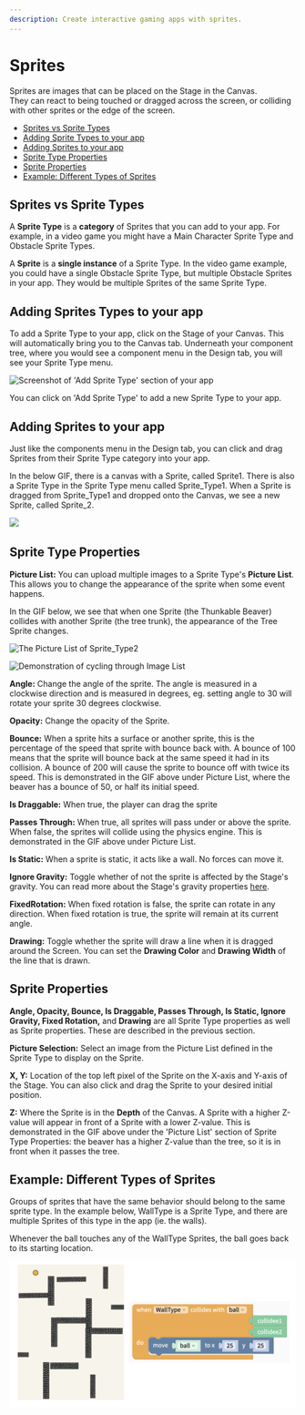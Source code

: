 ```yaml
---
description: Create interactive gaming apps with sprites.
---
```


# Sprites

Sprites are images that can be placed on the Stage in the Canvas.   
They can react to being touched or dragged across the screen, or colliding with other sprites or the edge of the screen.

* [Sprites vs Sprite Types](sprites.md#sprites-vs-sprite-types)
* [Adding Sprite Types to your app](sprites.md#adding-sprites-types-to-your-app)
* [Adding Sprites to your app](sprites.md#adding-sprites-to-your-app)
* [Sprite Type Properties](sprites.md#sprite-type-properties)
* [Sprite Properties](sprites.md#sprite-properties)
* [Example: Different Types of Sprites](sprites.md#example-different-types-of-sprites)

## Sprites vs Sprite Types

A **Sprite Type** is a **category** of Sprites that you can add to your app. For example, in a video game you might have a Main Character Sprite Type and Obstacle Sprite Types. 

A **Sprite** is a **single instance** of a Sprite Type. In the video game example, you could have a single Obstacle Sprite Type, but multiple Obstacle Sprites in your app. They would be multiple Sprites of the same Sprite Type.

## Adding Sprites Types to your app

To add a Sprite Type to your app, click on the Stage of your Canvas. This will automatically bring you to the Canvas tab. Underneath your component tree, where you would see a component menu in the Design tab, you will see your Sprite Type menu.

![Screenshot of &apos;Add Sprite Type&apos; section of your app](.gitbook/assets/spritetypescreenshot.png)

You can click on 'Add Sprite Type' to add a new Sprite Type to your app.

## Adding Sprites to your app

Just like the components menu in the Design tab, you can click and drag Sprites from their Sprite Type category into your app.

In the below GIF, there is a canvas with a Sprite, called Sprite1. There is also a Sprite Type in the Sprite Type menu called Sprite\_Type1. When a Sprite is dragged from Sprite\_Type1 and dropped onto the Canvas, we see a new Sprite, called Sprite\_2.

![](.gitbook/assets/newsprite.gif)

## Sprite Type Properties

**Picture List:** You can upload multiple images to a Sprite Type's **Picture List**. This allows you to change the appearance of the sprite when some event happens.

In the GIF below, we see that when one Sprite \(the Thunkable Beaver\) collides with another Sprite \(the tree trunk\), the appearance of the Tree Sprite changes.

![The Picture List of Sprite\_Type2](.gitbook/assets/spritetype2.png)

![Demonstration of cycling through Image List](.gitbook/assets/imagelist.gif)

**Angle:** Change the angle of the sprite. The angle is measured in a clockwise direction and is measured in degrees, eg. setting angle to 30 will rotate your sprite 30 degrees clockwise.

**Opacity:** Change the opacity of the Sprite.

**Bounce:** When a sprite hits a surface or another sprite, this is the percentage of the speed that sprite with bounce back with. A bounce of 100 means that the sprite will bounce back at the same speed it had in its collision. A bounce of 200 will cause the sprite to bounce off with twice its speed. This is demonstrated in the GIF above under Picture List, where the beaver has a bounce of 50, or half its initial speed.

**Is Draggable:** When true, the player can drag the sprite

**Passes Through:** When true, all sprites will pass under or above the sprite. When false, the sprites will collide using the physics engine. This is demonstrated in the GIF above under Picture List.

**Is Static:** When a sprite is static, it acts like a wall. No forces can move it.

**Ignore Gravity:** Toggle whether of not the sprite is affected by the Stage's gravity. You can read more about the Stage's gravity properties [here](canvas.md#gravity).

**FixedRotation:** When fixed rotation is false, the sprite can rotate in any direction. When fixed rotation is true, the sprite will remain at its current angle.

**Drawing:** Toggle whether the sprite will draw a line when it is dragged around the Screen. You can set the **Drawing Color** and **Drawing Width** of the line that is drawn.

## Sprite Properties

**Angle, Opacity, Bounce, Is Draggable, Passes Through, Is Static, Ignore Gravity, Fixed Rotation,** and **Drawing** are all Sprite Type properties as well as Sprite properties. These are described in the previous section.  

**Picture Selection:** Select an image from the Picture List defined in the Sprite Type to display on the Sprite.

**X, Y:** Location of the top left pixel of the Sprite on the X-axis and Y-axis of the Stage. You can also click and drag the Sprite to your desired initial position.

**Z:** Where the Sprite is in the **Depth** of the Canvas. A Sprite with a higher Z-value will appear in front of a Sprite with a lower Z-value. This is demonstrated in the GIF above under the 'Picture List' section of Sprite Type Properties: the beaver has a higher Z-value than the tree, so it is in front when it passes the tree.

## Example: Different Types of Sprites

Groups of sprites that have the same behavior should belong to the same sprite type. In the example below, WallType is a Sprite Type, and there are multiple Sprites of this type in the app \(ie. the walls\). 

Whenever the ball touches any of the WallType Sprites, the ball goes back to its starting location.

![](.gitbook/assets/screen-shot-2019-09-09-at-7.47.21-am.png)

